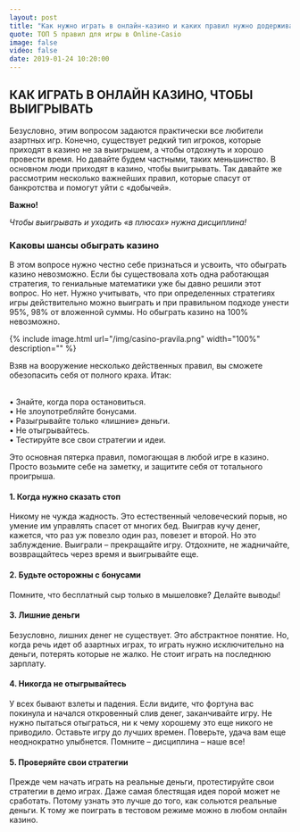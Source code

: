 ```yaml
---
layout: post
title: "Как нужно играть в онлайн-казино и каких правил нужно додерживатся"
quote: ТОП 5 правил для игры в Online-Casio
image: false
video: false
date: 2019-01-24 10:20:00
---
```


## КАК ИГРАТЬ В ОНЛАЙН КАЗИНО, ЧТОБЫ ВЫИГРЫВАТЬ

Безусловно, этим вопросом задаются практически все любители азартных игр. Конечно, существует редкий тип игроков, которые приходят в казино не за выигрышем, а чтобы отдохнуть и хорошо провести время. Но давайте будем частными, таких меньшинство. В основном люди приходят в казино, чтобы выигрывать. Так давайте же рассмотрим несколько важнейших правил, которые спасут от банкротства и помогут уйти с «добычей».

<strong>Важно!</strong>

<i>Чтобы выигрывать и уходить «в плюсах» нужна дисциплина!</i>

### Каковы шансы обыграть казино

В этом вопросе нужно честно себе признаться и усвоить, что обыграть казино невозможно. Если бы существовала хоть одна работающая стратегия, то гениальные математики уже бы давно решили этот вопрос. Но нет. Нужно учитывать, что при определенных стратегиях игры действительно можно выиграть и при правильном подходе унести 95%, 98% от вложенной суммы. Но обыграть казино на 100% невозможно.

{% include image.html url="/img/casino-pravila.png" width="100%" description="" %}

Взяв на вооружение несколько действенных правил, вы сможете обезопасить себя от полного краха. Итак:

<br>• Знайте, когда пора остановиться.
<br>• Не злоупотребляйте бонусами.
<br>• Разыгрывайте только «лишние» деньги.
<br>• Не отыгрывайтесь.
<br>• Тестируйте все свои стратегии и идеи.

Это основная пятерка правил, помогающая в любой игре в казино. Просто возьмите себе на заметку, и защитите себя от тотального проигрыша.   

#### 1. Когда нужно сказать стоп

Никому не чужда жадность. Это естественный человеческий порыв, но умение им управлять спасет от многих бед. Выиграв кучу денег, кажется, что раз уж повезло один раз, повезет и второй. Но это заблуждение. Выиграли – прекращайте игру. Отдохните, не жадничайте, возвращайтесь через время и выигрывайте еще. 

#### 2. Будьте осторожны с бонусами

Помните, что бесплатный сыр только в мышеловке? Делайте выводы!

#### 3. Лишние деньги

Безусловно, лишних денег не существует. Это абстрактное понятие. Но, когда речь идет об азартных играх, то играть нужно исключительно на деньги, потерять которые не жалко. Не стоит играть на последнюю зарплату. 

#### 4. Никогда не отыгрывайтесь 

У всех бывают взлеты и падения. Если видите, что фортуна вас покинула и начался откровенный слив денег, заканчивайте игру. Не нужно пытаться отыграться, ни к чему хорошему это еще никого не приводило. Оставьте игру до лучших времен. Поверьте, удача вам еще неоднократно улыбнется. Помните – дисциплина – наше все!

#### 5. Проверяйте свои стратегии 

Прежде чем начать играть на реальные деньги, протестируйте свои стратегии в демо играх. Даже самая блестящая идея порой может не сработать. Потому узнать это лучше до того, как сольются реальные деньги. К тому же поиграть в тестовом режиме можно в любом онлайн казино. 

